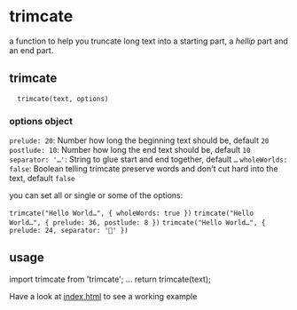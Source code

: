 # trimcate

a function to help you truncate long text into a starting part, a _hellip_ part and an end part.

## trimcate

```
  trimcate(text, options)
```

### options object

`prelude: 20`: Number how long the beginning text should be, default `20`
`postlude: 10`: Number how long the end text should be, default `10`
`separator: '…'`: String to glue start and end together, default `…`
`wholeWorlds: false`: Boolean telling trimcate preserve words and don't cut hard into the text, default `false`

you can set all or single or some of the options:

`trimcate("Hello World…", { wholeWords: true })`
`trimcate("Hello World…", { prelude: 36, postlude: 8 })`
`trimcate("Hello World…", { prelude: 24, separator: '🤍' })`

## usage

  import trimcate from 'trimcate';
  …
  return trimcate(text);

Have a look at [index.html](./index.html) to see a working example

